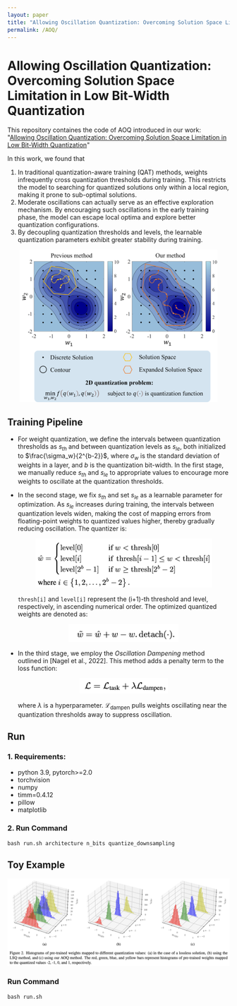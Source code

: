 ```yaml
---
layout: paper
title: "Allowing Oscillation Quantization: Overcoming Solution Space Limitation in Low Bit-Width Quantization"
permalink: /AOQ/
---
```


# Allowing Oscillation Quantization: Overcoming Solution Space Limitation in Low Bit-Width Quantization

This repository containes the code of AOQ introduced in our work: "[Allowing Oscillation Quantization: Overcoming Solution Space Limitation in Low Bit-Width Quantization]()"

In this work, we found that

1. In traditional quantization-aware training (QAT) methods, weights infrequently cross quantization thresholds during training. This restricts the model to searching for quantized solutions only within a local region, making it prone to sub-optimal solutions.
2. Moderate oscillations can actually serve as an effective exploration mechanism. By encouraging such oscillations in the early training phase, the model can escape local optima and explore better quantization configurations.
3. By decoupling quantization thresholds and levels, the learnable quantization parameters exhibit greater stability during training.

<div align="center">
    <img src="images/AOQ/figure1.png" width="450">
</div>

## Training Pipeline
- For weight quantization, we define the intervals between quantization thresholds as $s_{th}$ and between quantization levels as $s_{le}$, both initialized to $\frac{\sigma_w}{2^{b-2}}$, where $\sigma_w$ is the standard deviation of weights in a layer, and $b$ is the quantization bit-width. In the first stage, we manually reduce $s_{th}$ and $s_{le}$ to appropriate values to encourage more weights to oscillate at the quantization thresholds.

- In the second stage, we fix $s_{th}$ and set $s_{le}$ as a learnable parameter for optimization. As $s_{le}$ increases during training, the intervals between quantization levels widen, making the cost of mapping errors from floating-point weights to quantized values higher, thereby gradually reducing oscillation. The quantizer is:

  <div align="center">
      <img src="images/AOQ/formula1.png" width="400">
  </div>

  `thresh[i]` and `level[i]` represent the (i+1)-th threshold and level, respectively, in ascending numerical order.
  The optimized quantized weights are denoted as:

  <div align="center">
      <img src="images/AOQ/formula2.png" width="250">
  </div>

- In the third stage, we employ the *Oscillation Dampening* method outlined in [Nagel et al., 2022]. This method adds a penalty term to the loss function:

  <div align="center">
      <img src="images/AOQ/formula3.png" width="200">
  </div>

  where $\lambda$ is a hyperparameter. $\mathcal{L}_{\text{dampen}}$ pulls weights oscillating near the quantization thresholds away to suppress oscillation.




## Run

### 1. Requirements:
- python 3.9, pytorch>=2.0
- torchvision
- numpy
- timm=0.4.12
- pillow
- matplotlib

### 2. Run Command
```
bash run.sh architecture n_bits quantize_downsampling
```


## Toy Example

<div align="center">
    <img src="images/AOQ/figure2.png" width="700">
</div>

### Run Command

```
bash run.sh
```